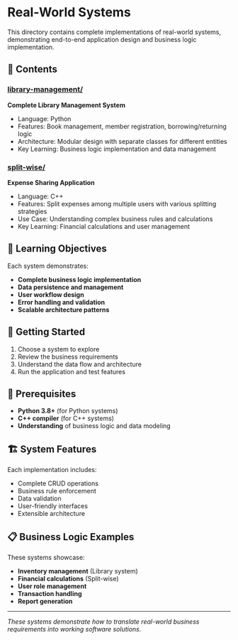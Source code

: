 # Real-World Systems

This directory contains complete implementations of real-world systems, demonstrating end-to-end application design and business logic implementation.

## 📁 Contents

### [library-management/](library-management/)
**Complete Library Management System**
- Language: Python
- Features: Book management, member registration, borrowing/returning logic
- Architecture: Modular design with separate classes for different entities
- Key Learning: Business logic implementation and data management

### [split-wise/](split-wise/)
**Expense Sharing Application**
- Language: C++
- Features: Split expenses among multiple users with various splitting strategies
- Use Case: Understanding complex business rules and calculations
- Key Learning: Financial calculations and user management

## 🎯 Learning Objectives

Each system demonstrates:
- **Complete business logic implementation**
- **Data persistence and management**
- **User workflow design**
- **Error handling and validation**
- **Scalable architecture patterns**

## 🚀 Getting Started

1. Choose a system to explore
2. Review the business requirements
3. Understand the data flow and architecture
4. Run the application and test features

## 🔧 Prerequisites

- **Python 3.8+** (for Python systems)
- **C++ compiler** (for C++ systems)
- **Understanding** of business logic and data modeling

## 🏗️ System Features

Each implementation includes:
- Complete CRUD operations
- Business rule enforcement
- Data validation
- User-friendly interfaces
- Extensible architecture

## 📋 Business Logic Examples

These systems showcase:
- **Inventory management** (Library system)
- **Financial calculations** (Split-wise)
- **User role management**
- **Transaction handling**
- **Report generation**

---

*These systems demonstrate how to translate real-world business requirements into working software solutions.*
